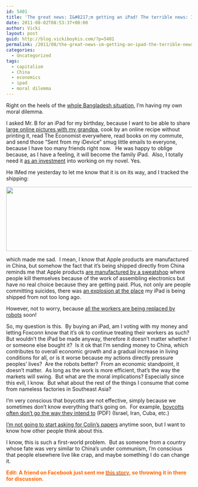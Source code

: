 ```yaml
---
id: 5401
title: 'The great news: I&#8217;m getting an iPad! The terrible news: I&#8217;m getting an iPad.'
date: 2011-08-02T08:53:37+00:00
author: Vicki
layout: post
guid: http://blog.vickiboykis.com/?p=5401
permalink: /2011/08/the-great-news-im-getting-an-ipad-the-terrible-news-im-getting-an-ipad/
categories:
  - Uncategorized
tags:
  - capitalism
  - China
  - economics
  - ipad
  - moral dilemma
---
```

Right on the heels of the <a href="http://akhilak.com/blog/2011/07/27/problems-with-poverty-tourism/" target="_blank">whole Bangladesh situation</a>, I&#8217;m having my own moral dilemma.

<p style="text-align: left;">
  I asked Mr. B for an iPad for my birthday, because I want to be able to share <a href="http://blog.vickiboykis.com/2010/06/02/if-my-grandpa-cant-come-to-the-pictures-they-come-to-him/" target="_blank">large online pictures with my grandpa</a>, cook by an online recipe without printing it, read The Economist everywhere, read books on my commute, and send those &#8220;Sent from my iDevice&#8221; smug little emails to everyone, because I have too many friends right now.   He was happy to oblige because, as I have a feeling, it will become the family iPad.  Also, I totally need it <a href="http://www.myipadapps.com/daedalus-touch-app-for-ipad/" target="_blank">as an investment</a> into working on my novel. Yes.
</p>

<p style="text-align: left;">
  He IMed me yesterday to let me know that it is on its way, and I tracked the shipping:
</p>

<p style="text-align: left;">
  <a href="http://blog.vickiboykis.com/wp-content/uploads/2011/08/Screen-shot-2011-08-02-at-8.38.36-AM.png"><img class="aligncenter size-full wp-image-5403" title="Screen shot 2011-08-02 at 8.38.36 AM" src="http://blog.vickiboykis.com/wp-content/uploads/2011/08/Screen-shot-2011-08-02-at-8.38.36-AM.png" alt="" width="568" height="174" /></a>
</p>

<p style="text-align: left;">
  which made me sad.  I mean, I know that Apple products are manufactured in China, but somehow the fact that it&#8217;s being shipped directly from China reminds me that Apple products <a href="http://www.smh.com.au/technology/technology-news/monotony-blamed-for-company-suicides-20110802-1i8yp.html" target="_blank">are manufactured by a sweatshop</a> where people kill themselves because of the work of assembling electronics but have no real choice because they are getting paid. Plus, not only are people committing suicides, there was <a href="http://www.engadget.com/2011/05/20/explosion-at-foxconns-chengdu-plant-injures-several-could-affe/" target="_blank">an explosion at the place</a> my iPad is being shipped from not too long ago.
</p>

However, not to worry, because <a href="http://www.theglobeandmail.com/report-on-business/international-news/global-exchange/financial-times/foxconn-looks-to-a-robotic-future/article2116857/" target="_blank">all the workers are being replaced by robots</a> soon!

So, my question is this.  By buying an iPad, am I voting with my money and letting Foxconn know that it&#8217;s ok to continue treating their workers as such? But wouldn&#8217;t the iPad be made anyway, therefore it doesn&#8217;t matter whether I or someone else bought it?  Is it ok that I&#8217;m sending money to China, which contributes to overall economic growth and a gradual increase in living conditions for all, or is it worse because my actions directly pressure peoples&#8217; lives?  Are the robots better?  From an economic standpoint, it doesn&#8217;t matter.  As long as the work is more efficient, that&#8217;s the way the markets will swing.  But what are the moral implications? Especially since this evil, I know.  But what about the rest of the things I consume that come from nameless factories in Southeast Asia?

I&#8217;m very conscious that boycotts are not effective, simply because we sometimes don&#8217;t know everything that&#8217;s going on.  For example, <a href="http://repository01.lib.tufts.edu:8080/fedora/get/tufts:UA015.012.DO.00026/bdef:TuftsPDF/getPDF" target="_blank">boycotts often don&#8217;t go the way they intend to</a> (PDF) (Israel, Iran, Cuba, etc.)

<a href="http://www.youtube.com/watch?v=l2LBICPEK6w" target="_blank">I&#8217;m not going to start asking for Colin&#8217;s papers</a> anytime soon, but I want to know how other people think about this.

I know, this is such a first-world problem.  But as someone from a country whose fate was very similar to China&#8217;s under communism, I&#8217;m conscious that people elsewhere live like crap, and maybe something I do can change it.

**<span style="color: #ff6600;">Edit: A friend on Facebook just sent me <a href="http://www.nytimes.com/1997/06/22/weekinreview/in-principle-a-case-for-more-sweatshops.html" target="_blank"><span style="color: #ff6600;">this story</span></a>, so throwing it in there for discussion.  </span>**